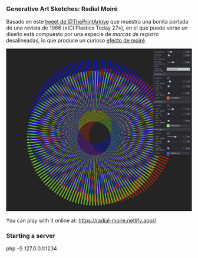 ### Generative Art Sketches: Radial Moiré

Basado en este [tweet de @ThePrintArkive](https://twitter.com/ThePrintArkive/status/1577938732153544705) que muestra una bonita portada de una revista de 1966 («ICI Plastics Today 27»), en el que puede verse un diseño está compuesto por una especie de _marcas de registro_ desalineadas, lo que produce un curioso [efecto de moiré](https://es.wikipedia.org/wiki/Patr%C3%B3n_de_muar%C3%A9).

![efecto de moiré](assets/screenshot.png)

You can play with it online at: <https://radial-moire.netlify.app//>

### Starting a server

php -S 127.0.0.1:1234